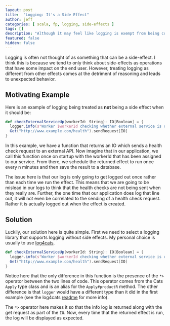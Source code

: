 ```yaml
---
layout: post
title:  "Logging: It's a Side Effect"
author: jeff
categories: [ scala, fp, logging, side-effects ]
tags: []
description: "Although it may feel like logging is exempt from being considered a side effect, treating it like any other operation provides benefits."
featured: false
hidden: false
---
```


Logging is often not thought of as something that can be a side-effect. I think this is because we tend to only think about side-effects as operations that have some impact on the end user. However, treating logging as different from other effects comes at the detriment of reasoning and leads to unexpected behavior.

## Motivating Example

Here is an example of logging being treated as **not** being a side effect when it should be:

```scala
def checkExternalServiceUp(workerId: String): IO[Boolean] = {
  logger.info(s"Worker $workerId checking whether external service is up.")
  Get("http://www.example.com/health").sendRequest[IO]
}
```

In this example, we have a function that returns an IO which sends a health check request to an external API. Now imagine that in our application, we call this function once on startup with the workerId that has been assigned to our service. From there, we schedule the returned effect to run once every n minutes and then save the result to a database.

The issue here is that our log is only going to get logged out once rather than each time we run the effect. This means that we are going to be mislead in our logs to think that the health checks are not being sent when they really are. Further, the one time that our application does log that line out, it will not even be correlated to the sending of a health check request. Rather it is actually logged out when the effect is created.

## Solution

Luckily, our solution here is quite simple. First we need to select a logging library that supports logging without side effects. My personal choice is usually to use [log4cats](https://github.com/typelevel/log4cats).

```scala
def checkExternalServiceUp(workerId: String): IO[Boolean] = {
  logger.info(s"Worker $workerId checking whether external service is up.") *>
  Get("http://www.example.com/health").sendRequest[IO]
}
```

Notice here that the only difference in this function is the presence of the `*>` operator between the two lines of code. This operator comes from the Cats `Apply` type class and is an alias for the `Apply#productR` method. The other difference is that `logger` would have a different type than it did in the first example (see the log4cats [readme](https://github.com/typelevel/log4cats) for more info).

The `*>` operator here makes it so that the info log is returned along with the get request as part of the `IO`. Now, every time that the returned effect is run, the log will be displayed as expected.